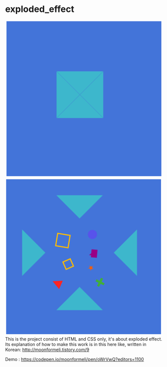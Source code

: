 # exploded_effect
![1](./img/1.PNG) ![2](./img/2.PNG) 
This is the project consist of HTML and CSS only, it's about exploded effect.
Its explanation of how to make this work is in this here like, written in Korean: http://moonformeli.tistory.com/9

Demo : https://codepen.io/moonformeli/pen/oWrVwQ?editors=1100
